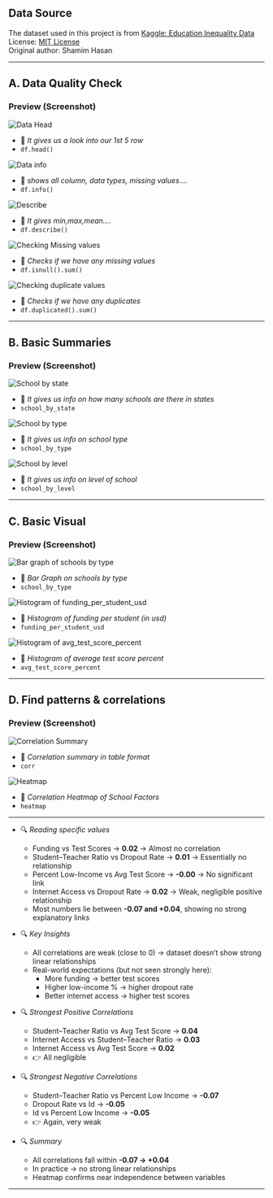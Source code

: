 ## Data Source

The dataset used in this project is from [Kaggle: Education Inequality Data](https://www.kaggle.com/datasets/shamimhasan8/education-inequality-data)  
License: [MIT License](https://opensource.org/licenses/MIT)  
Original author: Shamim Hasan

---
## A. Data Quality Check
### Preview (Screenshot)
![Data Head](images/head.png)
- 🔼 *It gives us a look into our 1st 5 row*
- `df.head()`

![Data info](images/info.png)
- 🔼 *shows all column, data types, missing values....*
- `df.info()`

![Describe](images/describe.png)
- 🔼 *It gives min,max,mean....*
- `df.describe()`

![Checking Missing values](images/missingvalue.png)
- 🔼 *Checks if we have any missing values*
- `df.isnull().sum()`

![Checking duplicate values](images/duplicate.png)
- 🔼 *Checks if we have any duplicates*
- `df.duplicated().sum()`
---

## B. Basic Summaries
### Preview (Screenshot)

![School by state](images/school_by_state.png)
- 🔼 *It gives us info on how many schools are there in states*
- `school_by_state`

![School by type](images/school_by_type.png)
- 🔼 *It gives us info on school type*
- `school_by_type`

![School by level](images/school_by_level.png)
- 🔼 *It gives us info on level of school*
- `school_by_level`
---

## C. Basic Visual
### Preview (Screenshot)
![Bar graph of schools by type](images/school_by_type_plot.png)
- 🔼 *Bar Graph on schools by type*
- `school_by_type`

![Histogram of funding_per_student_usd](images/funding_per_student_usd_plot.png)
- 🔼 *Histogram of funding per student (in usd)*
- `funding_per_student_usd`

![Histogram of avg_test_score_percent](images/avg_test_score_percent_plot.png)
- 🔼 *Histogram of average test score percent*
- `avg_test_score_percent`
---

## D. Find patterns & correlations
### Preview (Screenshot)
![Correlation Summary](images/corr.png)
- 🔼 *Correlation summary in table format*
- `corr`

![Heatmap](images/heatmap.png)
- 🔼 *Correlation Heatmap of School Factors*
- `heatmap`
---
- 🔍 *Reading specific values*  
  - Funding vs Test Scores → **0.02** → Almost no correlation  
  - Student–Teacher Ratio vs Dropout Rate → **0.01** → Essentially no relationship  
  - Percent Low-Income vs Avg Test Score → **-0.00** → No significant link  
  - Internet Access vs Dropout Rate → **0.02** → Weak, negligible positive relationship  
  - Most numbers lie between **-0.07 and +0.04**, showing no strong explanatory links  

- 🔍 *Key Insights*  
  - All correlations are weak (close to 0) → dataset doesn’t show strong linear relationships  
  - Real-world expectations (but not seen strongly here):  
    - More funding → better test scores  
    - Higher low-income % → higher dropout rate  
    - Better internet access → higher test scores  

- 🔍 *Strongest Positive Correlations*  
  - Student–Teacher Ratio vs Avg Test Score → **0.04**  
  - Internet Access vs Student–Teacher Ratio → **0.03**  
  - Internet Access vs Avg Test Score → **0.02**  
  - 👉 All negligible  

- 🔍 *Strongest Negative Correlations*  
  - Student–Teacher Ratio vs Percent Low Income → **-0.07**  
  - Dropout Rate vs Id → **-0.05**  
  - Id vs Percent Low Income → **-0.05**  
  - 👉 Again, very weak  

- 🔍 *Summary*  
  - All correlations fall within **-0.07 → +0.04**  
  - In practice → no strong linear relationships  
  - Heatmap confirms near independence between variables  
---